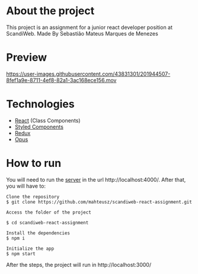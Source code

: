# About the project

This project is an assignment for a junior react developer position at ScandiWeb.
Made By Sebastião Mateus Marques de Menezes


# Preview

https://user-images.githubusercontent.com/43831301/201944507-8fef1a9e-8711-4ef8-82a1-3ac168ece156.mov
 
# Technologies

- [React](https://pt-br.reactjs.org/) (Class Components)
- [Styled Components](https://styled-components.com/)
- [Redux](https://redux.js.org/)
- [Opus](https://www.npmjs.com/package/@tilework/opus)

# How to run

You will need to run the [server](https://github.com/scandiweb/junior-react-endpoint) in the url http://localhost:4000/. After that, you will have to:

```console
Clone the repository
$ git clone https://github.com/mahteusz/scandiweb-react-assignment.git

Access the folder of the project

$ cd scandiweb-react-assignment

Install the dependencies
$ npm i

Initialize the app
$ npm start
```

After the steps, the project will run in http://localhost:3000/
